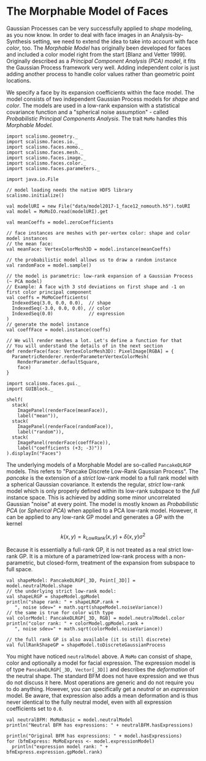 # The Morphable Model of Faces

Gaussian Processes can be very successfully applied to *shape* modeling, as you now know. In order to deal with face images in an Analysis-by-Synthesis setting, we need to extend the idea to take into account with face *color*, too. The *Morphable Model* has originally been developed for faces and included a color model right from the start [Blanz and Vetter 1999]. Originally described as a *Principal Component Analysis (PCA) model*, it fits the Gaussian Process framework very well. Adding independent color is just adding another process to handle color values rather than geometric point locations.

We specify a face by its expansion coefficients within the face model. The model consists of two independent Gaussian Process models for *shape* and *color*. The models are used in a low-rank expansion with a statistical covariance function and a "spherical noise assumption" - called *Probabilistic Principal Components Analysis*. The trait `MoMo` handles this *Morphable Model*.

```tut:silent
import scalismo.geometry._
import scalismo.faces.io._
import scalismo.faces.momo._
import scalismo.faces.mesh._
import scalismo.faces.image._
import scalismo.faces.color._
import scalismo.faces.parameters._

import java.io.File

// model loading needs the native HDF5 library
scalismo.initialize()

val modelURI = new File("data/model2017-1_face12_nomouth.h5").toURI
val model = MoMoIO.read(modelURI).get

val meanCoeffs = model.zeroCoefficients

// face instances are meshes with per-vertex color: shape and color model instances
// the mean face:
val meanFace: VertexColorMesh3D = model.instance(meanCoeffs)

// the probabilistic model allows us to draw a random instance
val randomFace = model.sample()

// the model is parametric: low-rank expansion of a Gaussian Process (~ PCA model)
// Example: A face with 3 std deviations on first shape and -1 on first color principal component
val coeffs = MoMoCoefficients(
  IndexedSeq(3.0, 0.0, 0.0),  // shape
  IndexedSeq(-3.0, 0.0, 0.0), // color
  IndexedSeq(0.0)             // expression
)
// generate the model instance
val coeffFace = model.instance(coeffs)

// We will render meshes a lot. Let's define a function for that
// You will understand the details of in the next section
def renderFace(face: VertexColorMesh3D): PixelImage[RGBA] = {
  ParametricRenderer.renderParameterVertexColorMesh(
    RenderParameter.defaultSquare,
    face)
}

import scalismo.faces.gui._
import GUIBlock._

shelf(
  stack(
    ImagePanel(renderFace(meanFace)),
    label("mean")),
  stack(
    ImagePanel(renderFace(randomFace)),
    label("random")),
  stack(
    ImagePanel(renderFace(coeffFace)),
    label("coefficients (+3; -3)"))
).displayIn("Faces")
```

The underlying models of a Morphable Model are so-called `PancakeDLRGP` models. This refers to "Pancake Discrete Low-Rank Gaussian Process". The *pancake* is the extension of a *strict* low-rank model to a full rank model with a spherical Gaussian covariance. It extends the regular, *strict* low-rank model which is only properly defined within its low-rank subspace to the *full* instance space. This is achieved by adding some minor uncorrelated Gaussian "noise" at every point. The model is mostly known as *Probabilistic PCA* (or *Spherical PCA*) when applied to a PCA low-rank model. However, it can be applied to any low-rank GP model and generates a GP with the kernel

$$
k(x, y) = k_{\text{LowRank}}(x, y) + \delta(x, y) \sigma^2
$$

Because it is essentially a full-rank GP, it is not treated as a real strict low-rank GP. It is a mixture of a parametrized low-rank process with a non-parametric, but closed-form, treatment of the expansion from subspace to full space.

```tut:silent
val shapeModel: PancakeDLRGP[_3D, Point[_3D]] = model.neutralModel.shape
// the underlying strict low-rank model:
val shapeLRGP = shapeModel.gpModel
println("shape rank: " + shapeLRGP.rank +
   ", noise sdev=" + math.sqrt(shapeModel.noiseVariance))
// the same is true for color with type
val colorModel: PancakeDLRGP[_3D, RGB] = model.neutralModel.color
println("color rank: " + colorModel.gpModel.rank +
   ", noise sdev=" + math.sqrt(colorModel.noiseVariance))

// the full rank GP is also available (it is still discrete)
val fullRankShapeGP = shapeModel.toDiscreteGaussianProcess
```

You might have noticed `neutralModel` above. A `MoMo` can consist of shape, color and optionally a model for facial expression. The expression model is of type `PancakeDLRGP[_3D, Vector[_3D]]` and describes the *deformation* of the neutral shape. The standard BFM does not have expression and we thus do not discuss it here. Most operations are generic and do not require you to do anything. However, you can specifically get a *neutral* or an *expression* model. Be aware, that  expression also adds a mean deformation and is thus never identical to the fully neutral model, even with all expression coefficients set to `0.0`.

```tut:silent
val neutralBFM: MoMoBasic = model.neutralModel
println("Neutral BFM has expressions: " + neutralBFM.hasExpressions)

println("Original BFM has expressions: " + model.hasExpressions)
for (bfmExpress: MoMoExpress <- model.expressionModel)
  println("expression model rank: " + bfmExpress.expression.gpModel.rank)
```

